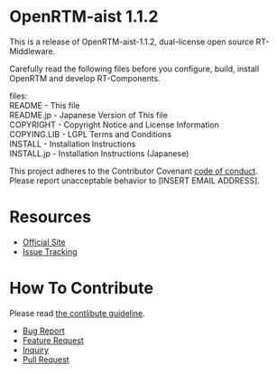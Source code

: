 # OpenRTM-aist 1.1.2
This is a release of OpenRTM-aist-1.1.2, dual-license open source RT-Middleware.

Carefully read the following files before you configure, build, install  
OpenRTM and develop RT-Components.

files:  
README      - This file  
README.jp   - Japanese Version of This file  
COPYRIGHT   - Copyright Notice and License Information  
COPYING.LIB - LGPL Terms and Conditions  
INSTALL     - Installation Instructions  
INSTALL.jp  - Installation Instructions (Japanese)  

This project adheres to the Contributor Covenant [code of conduct](CODE_OF_CONDUCT.md).  
Please report unacceptable behavior to [INSERT EMAIL ADDRESS].

# Resources
- [Official Site](http://openrtm.org)
- [Issue Tracking](https://github.com/OpenRTM/OpenRTM-aist/issues)

# How To Contribute
Please read [the contlibute guideline](https://github.com/OpenRTM/OpenRTM-aist/wiki/How-to-Contribute).

- [Bug Report](https://github.com/OpenRTM/OpenRTM-aist/wiki/How-to-Contribute#バグ報告)
- [Feature Request](https://github.com/OpenRTM/OpenRTM-aist/wiki/How-to-Contribute#機能追加の提案)
- [Inquiry](https://github.com/OpenRTM/OpenRTM-aist/wiki/How-to-Contribute#問い合わせ)
- [Pull Request](https://github.com/OpenRTM/OpenRTM-aist/wiki/How-to-Contribute#pull-request)

